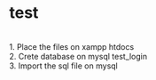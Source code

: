 # test
<br>
1. Place the files on xampp htdocs
<br>
2. Crete database on mysql test_login
<br>
3. Import the sql file on mysql
